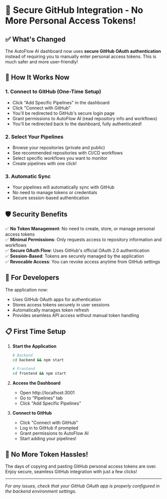 # 🔐 Secure GitHub Integration - No More Personal Access Tokens!

## ✅ **What's Changed**

The AutoFlow AI dashboard now uses **secure GitHub OAuth authentication** instead of requiring you to manually enter personal access tokens. This is much safer and more user-friendly!

## 🚀 **How It Works Now**

### 1. **Connect to GitHub (One-Time Setup)**
- Click "Add Specific Pipelines" in the dashboard
- Click "Connect with GitHub" 
- You'll be redirected to GitHub's secure login page
- Grant permissions to AutoFlow AI (read repository info and workflows)
- You'll be redirected back to the dashboard, fully authenticated!

### 2. **Select Your Pipelines**
- Browse your repositories (private and public)
- See recommended repositories with CI/CD workflows
- Select specific workflows you want to monitor
- Create pipelines with one click!

### 3. **Automatic Sync**
- Your pipelines will automatically sync with GitHub
- No need to manage tokens or credentials
- Secure session-based authentication

## 🛡️ **Security Benefits**

✅ **No Token Management**: No need to create, store, or manage personal access tokens  
✅ **Minimal Permissions**: Only requests access to repository information and workflows  
✅ **Secure OAuth Flow**: Uses GitHub's official OAuth 2.0 authentication  
✅ **Session-Based**: Tokens are securely managed by the application  
✅ **Revocable Access**: You can revoke access anytime from GitHub settings  

## 🔧 **For Developers**

The application now:
- Uses GitHub OAuth apps for authentication
- Stores access tokens securely in user sessions
- Automatically manages token refresh
- Provides seamless API access without manual token handling

## 📋 **First Time Setup**

1. **Start the Application**
   ```bash
   # Backend
   cd backend && npm start
   
   # Frontend  
   cd frontend && npm start
   ```

2. **Access the Dashboard**
   - Open http://localhost:3001
   - Go to "Pipelines" tab
   - Click "Add Specific Pipelines"

3. **Connect to GitHub**
   - Click "Connect with GitHub"
   - Log in to GitHub if prompted
   - Grant permissions to AutoFlow AI
   - Start adding your pipelines!

## 🎉 **No More Token Hassles!**

The days of copying and pasting GitHub personal access tokens are over. Enjoy secure, seamless GitHub integration with just a few clicks!

---
*For any issues, check that your GitHub OAuth app is properly configured in the backend environment settings.*
